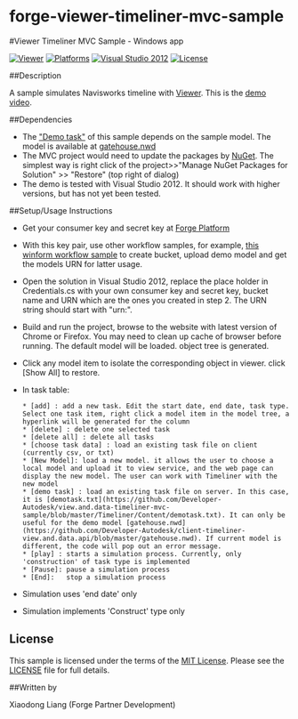 # forge-viewer-timeliner-mvc-sample

 
#Viewer Timeliner MVC Sample - Windows app

[![Viewer](https://img.shields.io/badge/Forge%20Viewer-V2.7-green.svg)](http://developer-autodesk.github.io/)
[![Platforms](https://img.shields.io/badge/platform-Windows-orange.svg)](https://www.microsoft.com/en-us/windows)
[![Visual Studio 2012](https://img.shields.io/badge/Visual%20Studio-2012-yellow.svg)](https://www.visualstudio.com/en-us/downloads/download-visual-studio-vs.aspx)
[![License](http://img.shields.io/:license-mit-blue.svg)](http://opensource.org/licenses/MIT)

##Description

A sample simulates Navisworks timeline with [Viewer](https://developer.autodesk.com/en/docs/viewer/v2/overview/). This is the [demo video](http://autode.sk/1WCO9ah). 

##Dependencies

* The ["Demo task"](https://github.com/Developer-Autodesk/view.and.data-timeliner-mvc-sample/blob/master/Timeliner/Content/demotask.txt) of this sample depends on the sample model. The model is available at  [gatehouse.nwd](https://github.com/Developer-Autodesk/client-timeliner-view.and.data.api/blob/master/gatehouse.nwd)  
* The MVC project would need to update the packages by [NuGet](https://www.nuget.org/). The simplest way is right click of the project>>"Manage NuGet Packages for Solution" >> "Restore" (top right of dialog)
* The demo is tested with Visual Studio 2012. It should work with higher versions, but has not yet been tested.


##Setup/Usage Instructions

* Get your consumer key and secret key at [Forge Platform](https://developer.autodesk.com/)
* With this key pair, use other workflow samples, for example, [this winform workflow sample](https://github.com/Developer-Autodesk/workflow-dotnet-winform-view.and.data.api) to create bucket, upload demo model and get the models URN for latter usage.
* Open the solution in Visual Studio 2012, replace the place holder in Credentials.cs with your own consumer key and secret key, bucket name and URN which are the ones you created in step 2. The URN string should start with "urn:". 
* Build and run the project, browse to the website with latest version of Chrome or Firefox. You may need to clean up cache of browser before running. The default model will be loaded. object tree is generated.  
* Click any model item to isolate the corresponding object in viewer. click [Show All] to restore.
* In task table:

      * [add] : add a new task. Edit the start date, end date, task type. Select one task item, right click a model item in the model tree, a hyperlink will be generated for the column 
      * [delete] : delete one selected task
      * [delete all] : delete all tasks
      * [choose task data] : load an existing task file on client (currently csv, or txt)
      * [New Model]: load a new model. it allows the user to choose a local model and upload it to view service, and the web page can display the new model. The user can work with Timeliner with the new model
      * [demo task] : load an existing task file on server. In this case, it is [demotask.txt](https://github.com/Developer-Autodesk/view.and.data-timeliner-mvc-sample/blob/master/Timeliner/Content/demotask.txt). It can only be useful for the demo model [gatehouse.nwd](https://github.com/Developer-Autodesk/client-timeliner-view.and.data.api/blob/master/gatehouse.nwd). If current model is different, the code will pop out an error message. 
      * [play] : starts a simulation process. Currently, only 'construction' of task type is implemented
      * [Pause]: pause a simulation process
      * [End]:   stop a simulation process

* Simulation uses 'end date' only   
* Simulation implements 'Construct' type only
 

## License

This sample is licensed under the terms of the [MIT License](http://opensource.org/licenses/MIT). Please see the [LICENSE](LICENSE) file for full details.

##Written by 

Xiaodong Liang (Forge Partner Development)



